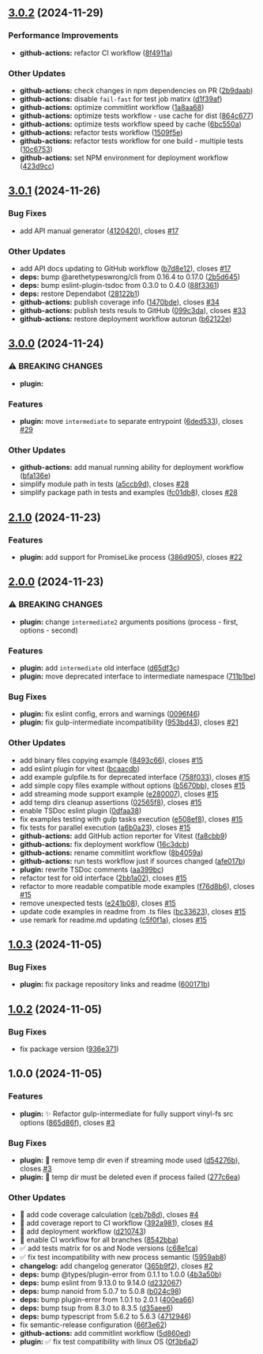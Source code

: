 ## [3.0.2](https://github.com/IT-Service-NPM/gulp-intermediate2/compare/v3.0.1...v3.0.2) (2024-11-29)


### Performance Improvements

* **github-actions:** refactor CI workflow ([8f4911a](https://github.com/IT-Service-NPM/gulp-intermediate2/commit/8f4911a44bdefa6b3ad4064d438259b50a16aa12))


### Other Updates

* **github-actions:** check changes in npm dependencies on PR ([2b9daab](https://github.com/IT-Service-NPM/gulp-intermediate2/commit/2b9daab0f3c85c524af587b73b67ce8c409c61bf))
* **github-actions:** disable `fail-fast` for test job matirx ([d1f39af](https://github.com/IT-Service-NPM/gulp-intermediate2/commit/d1f39af612ebfbce3d68b1f38c2cc344a0cfeb5f))
* **github-actions:** optimize commitlint workflow ([1a8aa68](https://github.com/IT-Service-NPM/gulp-intermediate2/commit/1a8aa68b6cb899a329acb8b6579a05fe1a57da01))
* **github-actions:** optimize tests workflow - use cache for dist ([864c677](https://github.com/IT-Service-NPM/gulp-intermediate2/commit/864c67756c0e992c4662dfc9959112bb9f7ab4d3))
* **github-actions:** optimize tests workflow speed by cache ([6bc550a](https://github.com/IT-Service-NPM/gulp-intermediate2/commit/6bc550a7d8218095da3765d187af1787d4469fb4))
* **github-actions:** refactor tests workflow ([1509f5e](https://github.com/IT-Service-NPM/gulp-intermediate2/commit/1509f5e03567508e68670b6b1736c420ba724da3))
* **github-actions:** refactor tests workflow for one build - multiple tests ([10c6753](https://github.com/IT-Service-NPM/gulp-intermediate2/commit/10c6753cf809920a4a67a1f725c919b1136b6170))
* **github-actions:** set NPM environment for deployment workflow ([423d9cc](https://github.com/IT-Service-NPM/gulp-intermediate2/commit/423d9ccc95bd6235ab913a32e9b4eb8a2a04ce61))

## [3.0.1](https://github.com/IT-Service-NPM/gulp-intermediate2/compare/v3.0.0...v3.0.1) (2024-11-26)


### Bug Fixes

* add API manual generator ([4120420](https://github.com/IT-Service-NPM/gulp-intermediate2/commit/41204203fa89a02c9578b26356a938301ebdafe6)), closes [#17](https://github.com/IT-Service-NPM/gulp-intermediate2/issues/17)


### Other Updates

* add API docs updating to GitHub workflow ([b7d8e12](https://github.com/IT-Service-NPM/gulp-intermediate2/commit/b7d8e127d10443d2559fe76b1da16bd070197e50)), closes [#17](https://github.com/IT-Service-NPM/gulp-intermediate2/issues/17)
* **deps:** bump @arethetypeswrong/cli from 0.16.4 to 0.17.0 ([2b5d645](https://github.com/IT-Service-NPM/gulp-intermediate2/commit/2b5d6457a6bd749834a6911b507874b14d47ce42))
* **deps:** bump eslint-plugin-tsdoc from 0.3.0 to 0.4.0 ([88f3361](https://github.com/IT-Service-NPM/gulp-intermediate2/commit/88f3361bbabf034b37c6e8e388b2a3f9e135dbe5))
* **deps:** restore Dependabot ([28122b1](https://github.com/IT-Service-NPM/gulp-intermediate2/commit/28122b145659afb0e7aca80823ed14aed406ab1a))
* **github-actions:** publish coverage info ([1470bde](https://github.com/IT-Service-NPM/gulp-intermediate2/commit/1470bdeda14486d6337bee2cb3268b3002e32e59)), closes [#34](https://github.com/IT-Service-NPM/gulp-intermediate2/issues/34)
* **github-actions:** publish tests resuls to GitHub ([099c3da](https://github.com/IT-Service-NPM/gulp-intermediate2/commit/099c3da4a8a219f69b87ef9219737a0917a7155a)), closes [#33](https://github.com/IT-Service-NPM/gulp-intermediate2/issues/33)
* **github-actions:** restore deployment workflow autorun ([b62122e](https://github.com/IT-Service-NPM/gulp-intermediate2/commit/b62122eebd133d245a91d6686eee5c18ec18a869))

## [3.0.0](https://github.com/IT-Service-NPM/gulp-intermediate2/compare/v2.1.0...v3.0.0) (2024-11-24)


### ⚠ BREAKING CHANGES

* **plugin:** 

### Features

* **plugin:** move `intermediate` to separate entrypoint ([6ded533](https://github.com/IT-Service-NPM/gulp-intermediate2/commit/6ded533db1efdc8bcd8601aa46860b44b65e03c0)), closes [#29](https://github.com/IT-Service-NPM/gulp-intermediate2/issues/29)


### Other Updates

* **github-actions:** add manual running ability for deployment workflow ([bfa136e](https://github.com/IT-Service-NPM/gulp-intermediate2/commit/bfa136e4600eb3fcbf0345d583f464bb81ea280c))
* simplify module path in tests ([a5ccb9d](https://github.com/IT-Service-NPM/gulp-intermediate2/commit/a5ccb9d958134f8ae52afdf5d0daf94212b160b1)), closes [#28](https://github.com/IT-Service-NPM/gulp-intermediate2/issues/28)
* simplify package path in tests and examples ([fc01db8](https://github.com/IT-Service-NPM/gulp-intermediate2/commit/fc01db8830bffba51fab77a84ed1ed0794ff7b11)), closes [#28](https://github.com/IT-Service-NPM/gulp-intermediate2/issues/28)

## [2.1.0](https://github.com/IT-Service-NPM/gulp-intermediate2/compare/v2.0.0...v2.1.0) (2024-11-23)


### Features

* **plugin:** add support for PromiseLike process ([386d905](https://github.com/IT-Service-NPM/gulp-intermediate2/commit/386d90502bd71de8f10f32056b407ec12443dd86)), closes [#22](https://github.com/IT-Service-NPM/gulp-intermediate2/issues/22)

## [2.0.0](https://github.com/IT-Service-NPM/gulp-intermediate2/compare/v1.0.3...v2.0.0) (2024-11-23)


### ⚠ BREAKING CHANGES

* **plugin:** change `intermediate2` arguments positions
  (process - first, options - second)

### Features

* **plugin:** add `intermediate` old interface ([d65df3c](https://github.com/IT-Service-NPM/gulp-intermediate2/commit/d65df3c1d3f93d29cb4d9defd60adcb389a6df6f))
* **plugin:** move deprecated interface to intermediate namespace ([711b1be](https://github.com/IT-Service-NPM/gulp-intermediate2/commit/711b1be4a5284bcc9262965f33fa697bd2b8ab2c))


### Bug Fixes

* **plugin:** fix eslint config, errors and warnings ([0096f46](https://github.com/IT-Service-NPM/gulp-intermediate2/commit/0096f46bbc78609690335cc9ef76d8061d9d4461))
* **plugin:** fix gulp-intermediate incompatibility ([953bd43](https://github.com/IT-Service-NPM/gulp-intermediate2/commit/953bd43587b0b4bf982913fafe0884b4463d5ea6)), closes [#21](https://github.com/IT-Service-NPM/gulp-intermediate2/issues/21)


### Other Updates

* add binary files copying example ([8493c66](https://github.com/IT-Service-NPM/gulp-intermediate2/commit/8493c66fef0bc2bbb1b5e652912204a63d77cb97)), closes [#15](https://github.com/IT-Service-NPM/gulp-intermediate2/issues/15)
* add eslint plugin for vitest ([bcaacdb](https://github.com/IT-Service-NPM/gulp-intermediate2/commit/bcaacdb5317aa6ed6c73a21f6455306a638d8046))
* add example gulpfile.ts for deprecated interface ([758f033](https://github.com/IT-Service-NPM/gulp-intermediate2/commit/758f033c2ea0dbc3c712dc00509582fe57509167)), closes [#15](https://github.com/IT-Service-NPM/gulp-intermediate2/issues/15)
* add simple copy files example without options ([b5670bb](https://github.com/IT-Service-NPM/gulp-intermediate2/commit/b5670bb204aae386809f3bccaf794d5bca946b81)), closes [#15](https://github.com/IT-Service-NPM/gulp-intermediate2/issues/15)
* add streaming mode support example ([e280007](https://github.com/IT-Service-NPM/gulp-intermediate2/commit/e280007269a98e2bb033cababe5bf94fcc66b73c)), closes [#15](https://github.com/IT-Service-NPM/gulp-intermediate2/issues/15)
* add temp dirs cleanup assertions ([02565f8](https://github.com/IT-Service-NPM/gulp-intermediate2/commit/02565f8ad5697d4ebd4865cad5d8b4ee5c447087)), closes [#15](https://github.com/IT-Service-NPM/gulp-intermediate2/issues/15)
* enable TSDoc eslint plugin ([0dfaa38](https://github.com/IT-Service-NPM/gulp-intermediate2/commit/0dfaa3893b02de7c5d9d49fce80e03d186dc8413))
* fix examples testing with gulp tasks execution ([e508ef8](https://github.com/IT-Service-NPM/gulp-intermediate2/commit/e508ef8ea14e3ff0a323409274906ea1905dc9b5)), closes [#15](https://github.com/IT-Service-NPM/gulp-intermediate2/issues/15)
* fix tests for parallel execution ([a6b0a23](https://github.com/IT-Service-NPM/gulp-intermediate2/commit/a6b0a234247ade014761bf43241a570dc553628b)), closes [#15](https://github.com/IT-Service-NPM/gulp-intermediate2/issues/15)
* **github-actions:** add GitHub action reporter for Vitest ([fa8cbb9](https://github.com/IT-Service-NPM/gulp-intermediate2/commit/fa8cbb968427eb9038188e46080b8d2592f517c3))
* **github-actions:** fix deployment workflow ([16c3dcb](https://github.com/IT-Service-NPM/gulp-intermediate2/commit/16c3dcb6098d6f772460f758be2686760b8494b5))
* **github-actions:** rename commitlint workflow ([8b4059a](https://github.com/IT-Service-NPM/gulp-intermediate2/commit/8b4059a4aafe85aacf5acbbdc49a0ba1c8a6f5d5))
* **github-actions:** run tests workflow just if sources changed ([afe017b](https://github.com/IT-Service-NPM/gulp-intermediate2/commit/afe017b726a54b8f41f6b1d557e58dc517828688))
* **plugin:** rewrite TSDoc comments ([aa399bc](https://github.com/IT-Service-NPM/gulp-intermediate2/commit/aa399bc2d526619b02720bf0929986656d77e25a))
* refactor test for old interface ([2bb1a02](https://github.com/IT-Service-NPM/gulp-intermediate2/commit/2bb1a023928aed00a6d00e1b346f90dd8ddec062)), closes [#15](https://github.com/IT-Service-NPM/gulp-intermediate2/issues/15)
* refactor to more readable compatible mode examples ([f76d8b6](https://github.com/IT-Service-NPM/gulp-intermediate2/commit/f76d8b6867e8b4d9504ede4f33d0ff8a3ebd4193)), closes [#15](https://github.com/IT-Service-NPM/gulp-intermediate2/issues/15)
* remove unexpected tests ([e241b08](https://github.com/IT-Service-NPM/gulp-intermediate2/commit/e241b088c19fd11056b25048bd98db68cc7c9064)), closes [#15](https://github.com/IT-Service-NPM/gulp-intermediate2/issues/15)
* update code examples in readme from .ts files ([bc33623](https://github.com/IT-Service-NPM/gulp-intermediate2/commit/bc33623f604586ad200d2c2c1f6f941322e28c2b)), closes [#15](https://github.com/IT-Service-NPM/gulp-intermediate2/issues/15)
* use remark for readme.md updating ([c5f0f1a](https://github.com/IT-Service-NPM/gulp-intermediate2/commit/c5f0f1a03420f830bed9845da765ed111420777d)), closes [#15](https://github.com/IT-Service-NPM/gulp-intermediate2/issues/15)

## [1.0.3](https://github.com/IT-Service-NPM/gulp-intermediate2/compare/v1.0.2...v1.0.3) (2024-11-05)


### Bug Fixes

* **plugin:** fix package repository links and readme ([600171b](https://github.com/IT-Service-NPM/gulp-intermediate2/commit/600171b813c70013e1ab0ec3d259109cdcd4b9b7))

## [1.0.2](https://github.com/IT-Service/gulp-intermediate2/compare/v1.0.1...v1.0.2) (2024-11-05)


### Bug Fixes

* fix package version ([936e371](https://github.com/IT-Service/gulp-intermediate2/commit/936e3713bd270d4cda46bad88f4eb73cc7903dc7))

## 1.0.0 (2024-11-05)


### Features

* **plugin:** :sparkles: Refactor gulp-intermediate for fully support vinyl-fs src options ([865d86f](https://github.com/IT-Service/gulp-intermediate2/commit/865d86f67d5af0402cf7455b43fea0e0cac40cf4)), closes [#3](https://github.com/IT-Service/gulp-intermediate2/issues/3)


### Bug Fixes

* **plugin:** :bug: remove temp dir even if streaming mode used ([d54276b](https://github.com/IT-Service/gulp-intermediate2/commit/d54276b130f886d194e3b2f6cde3330d1b97ed35)), closes [#3](https://github.com/IT-Service/gulp-intermediate2/issues/3)
* **plugin:** :bug: temp dir must be deleted even if process failed ([277c6ea](https://github.com/IT-Service/gulp-intermediate2/commit/277c6ea14fd284e2e0023355e94be3664b1d2328))


### Other Updates

* :construction_worker: add code coverage calculation ([ceb7b8d](https://github.com/IT-Service/gulp-intermediate2/commit/ceb7b8d4dc3709ef3a2f414c7f6193359e2d4b8b)), closes [#4](https://github.com/IT-Service/gulp-intermediate2/issues/4)
* :construction_worker: add coverage report to CI workflow ([392a981](https://github.com/IT-Service/gulp-intermediate2/commit/392a981b965e14120a93094087f6c6042eb7188b)), closes [#4](https://github.com/IT-Service/gulp-intermediate2/issues/4)
* :construction_worker: add deployment workflow ([d210743](https://github.com/IT-Service/gulp-intermediate2/commit/d210743d366101869e60d46a6b91ba9ad1477be4))
* :construction_worker: enable CI workflow for all branches ([8542bba](https://github.com/IT-Service/gulp-intermediate2/commit/8542bbafd91e2e203cbc781d6e4ee547c9e2d09b))
* :white_check_mark: add tests matrix for os and Node versions ([c68e1ca](https://github.com/IT-Service/gulp-intermediate2/commit/c68e1caa6dbd75b10e21819cc0af0f2686371c9f))
* :white_check_mark: fix test incompatibility with new process semantic ([5959ab8](https://github.com/IT-Service/gulp-intermediate2/commit/5959ab87e5020ab6c91e8874e6669934af041f3c))
* **changelog:** add changelog generator ([365b9f2](https://github.com/IT-Service/gulp-intermediate2/commit/365b9f2130b51c1ad4e290ce240ebca5453dc235)), closes [#2](https://github.com/IT-Service/gulp-intermediate2/issues/2)
* **deps:** bump @types/plugin-error from 0.1.1 to 1.0.0 ([4b3a50b](https://github.com/IT-Service/gulp-intermediate2/commit/4b3a50bf9b08e45f83765a3d885f0af868086bb0))
* **deps:** bump eslint from 9.13.0 to 9.14.0 ([d232067](https://github.com/IT-Service/gulp-intermediate2/commit/d23206780bde3bf48aff43c3ce2d89c5ac13dfbe))
* **deps:** bump nanoid from 5.0.7 to 5.0.8 ([b024c98](https://github.com/IT-Service/gulp-intermediate2/commit/b024c9873b749c167ac990c20bd2b804ad84078c))
* **deps:** bump plugin-error from 1.0.1 to 2.0.1 ([400ea66](https://github.com/IT-Service/gulp-intermediate2/commit/400ea6619299768b50bf714c36ad8a56605e751a))
* **deps:** bump tsup from 8.3.0 to 8.3.5 ([d35aee6](https://github.com/IT-Service/gulp-intermediate2/commit/d35aee69ef2b5c54bf4eb117e326ca4c446a378f))
* **deps:** bump typescript from 5.6.2 to 5.6.3 ([4712946](https://github.com/IT-Service/gulp-intermediate2/commit/4712946c61aaa304a5d3a142eca4aa0fb067ee97))
* fix semantic-release configuration ([66f3e62](https://github.com/IT-Service/gulp-intermediate2/commit/66f3e62bf669e99c8d9cf68c35991c08234a1e0b))
* **github-actions:** add commitlint workflow ([5d860ed](https://github.com/IT-Service/gulp-intermediate2/commit/5d860ed4091fe996c06768de4e6bb97f2245970f))
* **plugin:** :white_check_mark: fix test compatibility with linux OS ([0f3b6a2](https://github.com/IT-Service/gulp-intermediate2/commit/0f3b6a2f1f7a2a48fee67b9b5144a65f650557ce))
